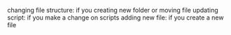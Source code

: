 changing file structure: if you creating new folder or moving file
updating script: if you make a change on scripts
adding new file: if you create a new file
